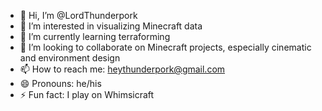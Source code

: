 - 👋 Hi, I’m @LordThunderpork
- 👀 I’m interested in visualizing Minecraft data
- 🌱 I’m currently learning terraforming
- 💞️ I’m looking to collaborate on Minecraft projects, especially cinematic and environment design
- 📫 How to reach me: heythunderpork@gmail.com
- 😄 Pronouns: he/his
- ⚡ Fun fact: I play on Whimsicraft

<!---
LordThunderpork/LordThunderpork is a ✨ special ✨ repository because its `README.md` (this file) appears on your GitHub profile.
You can click the Preview link to take a look at your changes.
--->
